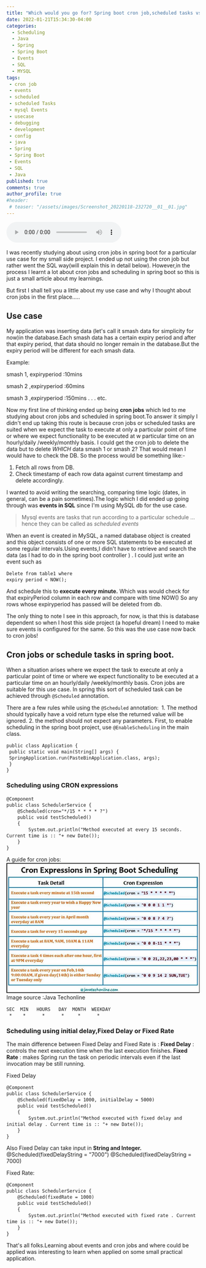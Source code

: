 ```yaml
---
title: "Which would you go for? Spring boot cron job,scheduled tasks vs Events in Mysql."
date: 2022-01-21T15:34:30-04:00
categories:
  - Scheduling 
  - Java
  - Spring
  - Spring Boot
  - Events
  - SQL
  - MYSQL
tags:
 - cron job
 - events
 - scheduled
 - scheduled Tasks
 - mysql Events
 - usecase
 - debugging
 - development
 - config
 - java
 - Spring
 - Spring Boot
 - Events
 - SQL
 - Java
published: true
comments: true
author_profile: true
#header:
 # teaser: "/assets/images/Screenshot_20220118-232720__01__01.jpg"
---
```


<audio controls>
  <source src="/assets/images/springbootcronEventsMysql.mp3" type="audio/mp3">
</audio>
 

I was recently studying about using cron jobs in spring boot for a particular use case for my small side project. I ended up not using the cron job but rather went the SQL way(will explain this in detail below). However,in the process I learnt a lot about cron jobs and scheduling in spring boot so this is just a small article about my learnings.

But first I shall tell you a little about my use case and why I thought about cron jobs in the first place…..

## Use case 

My application was inserting data (let's call it smash data  for simplicity for now)in the database.Each smash data has a certain expiry period and after that expiry period, that data should no longer remain in the database.But the expiry period will be different for each smash data.

Example:


smash 1, expiryperiod :10mins

smash 2 ,expiryperiod :60mins

smash 3 ,expiryperiod :150mins
.
.
.
etc.


Now my first line of thinking ended up being **cron jobs** which led to me studying about cron jobs and scheduled in spring boot.To answer it simply I didn't end up taking this route is because cron jobs or scheduled tasks are  suited when we expect the task to execute at only a particular point of time or where we expect functionality to be executed at w particular time on an hourly/daily /weekly/monthly basis.
I could get the cron job to delete the data but to delete _WHICH_ data smash 1 or smash 2? That would mean I would have to check the DB.
So the process would be something like:-
1. Fetch all rows from DB.
2. Check timestamp of each row data against current timestamp and delete accordingly.


I wanted to avoid writing the searching, comparing time logic (dates, in general, can be a pain sometimes).The logic which I did ended up going through was **events in SQL** since I'm using MySQL db for the use case.

> Mysql events are tasks that run according to a particular schedule …hence they can be called as _scheduled events_


When an event is created in MySQL, a named database object is created and this object consists of one or more SQL statements to be executed at some regular intervals.Using events,I didn't have to retrieve and search the data (as I had to do in the spring boot controller ) . I could just write an event such as 

```
Delete from table1 where 
expiry period < NOW();
```

And schedule this to **execute every minute.**
Which was would check for that expiryPeriod column in each row and compare with time NOW() So any rows whose expiryperiod has passed will be deleted from db.

The only thing to note  I see in this approach, for now, is that this is database dependent so when I host this side project (a hopeful dream) I need to make sure events is configured for the same.
So this was the use case now back to cron jobs!


## Cron jobs or schedule tasks in spring boot.

When a situation arises where we expect the task to execute at only a particular point of time or where we expect functionality to be executed at a particular time on an hourly/daily /weekly/monthly basis. Cron jobs are suitable for this use case.
In spring this sort of scheduled task can be achieved through ```@Scheduled``` annotation.

There are a few rules while using the ```@Scheduled``` annotation:
 1. The method should typically have a void return type else the returned value will be ignored.
 2. the method should not expect any parameters.
First, to enable scheduling in the spring boot project, use ```@EnableScheduling``` in the main class.

```
public class Application {
 public static void main(String[] args) {
 SpringApplication.run(PasteBinApplication.class, args);
 }
}
```


### Scheduling using CRON expressions 

```
@Component
public class SchedulerService {
    @Scheduled(cron="*/15 * * * * ?")
    public void testScheduled()
    {
        System.out.println("Method executed at every 15 seconds. Current time is :: "+ new Date());
    }
}

```

A guide for cron jobs:
![cron](/assets/images/cron.jpg)
Image source :Java Techonline

```
SEC  MIN   HOURS   DAY  MONTH  WEEKDAY 
 *    *      *      *     *      *
```
 
### Scheduling using initial delay,Fixed Delay or Fixed Rate 
The main difference between Fixed Delay and Fixed Rate is :
**Fixed Delay** : controls the next execution time when the last execution finishes.
**Fixed Rate** : makes Spring run the task on periodic intervals even if the last invocation may be still running.

Fixed Delay 

```
@Component
public class SchedulerService {
    @Scheduled(fixedDelay = 1000, initialDelay = 5000)
    public void testScheduled()
    {
        System.out.println("Method executed with fixed delay and initial delay . Current time is :: "+ new Date());
    }
}
```


Also Fixed Delay can take input in **String and Integer.**
@Scheduled(fixedDelayString = "7000")
@Scheduled(fixedDelayString = 7000)

Fixed Rate:
```
@Component
public class SchedulerService {
    @Scheduled(fixedRate = 1000)
    public void testScheduled()
    {
        System.out.println("Method executed with fixed rate . Current time is :: "+ new Date());
    }
}
```
That's all folks.Learning about events and cron jobs and where could be applied was interesting to learn when applied on some small practical application.

